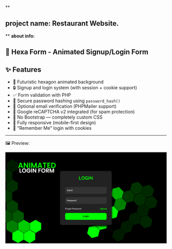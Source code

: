
**

## project name: Restaurant Website.

**
**about info:**
## 🔷 Hexa Form - Animated Signup/Login Form

## ✨ Features

- 🔹 Futuristic hexagon animated background
- 🔒 Signup and login system (with session + cookie support)
- ✅ Form validation with PHP
- 🔐 Secure password hashing using `password_hash()`
- 📧 Optional email verification (PHPMailer support)
- 🧠 Google reCAPTCHA v2 integrated (for spam protection)
- 🎨 No Bootstrap — completely custom CSS
- 📱 Fully responsive (mobile-first design)
- 🍪 "Remember Me" login with cookies

---

🖼️ Preview: 

![enter image description here](https://github.com/mdraseltalukder/animated_form/blob/main/Animated%20Login%20Form%20only%20css.png)




